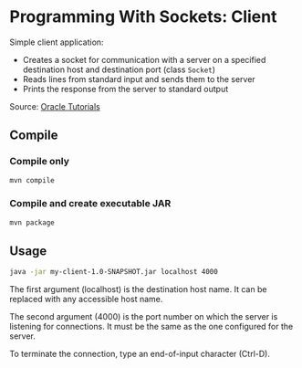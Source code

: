 # Programming With Sockets: Client

Simple client application:

- Creates a socket for communication with a server on a specified destination host and destination port (class `Socket`)
- Reads lines from standard input and sends them to the server
- Prints the response from the server to standard output

Source: [Oracle Tutorials](https://docs.oracle.com/javase/tutorial/networking/sockets/readingWriting.html)

## Compile

### Compile only

~~~bash
mvn compile
~~~

### Compile and create executable JAR

~~~bash
mvn package
~~~

## Usage

~~~bash
java -jar my-client-1.0-SNAPSHOT.jar localhost 4000
~~~

The first argument (localhost) is the destination host name. It can be replaced with any accessible host name.

The second argument (4000) is the port number on which the server is listening for connections. It must be the same as the one configured for the server.

To terminate the connection, type an end-of-input character (Ctrl-D).
